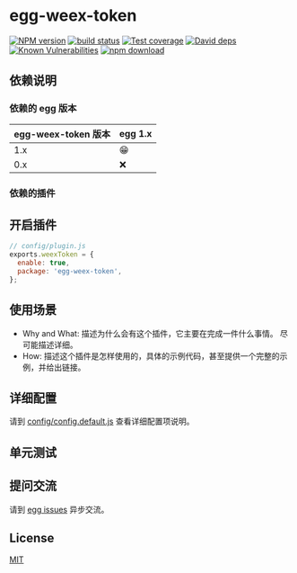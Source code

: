 # egg-weex-token

[![NPM version][npm-image]][npm-url]
[![build status][travis-image]][travis-url]
[![Test coverage][codecov-image]][codecov-url]
[![David deps][david-image]][david-url]
[![Known Vulnerabilities][snyk-image]][snyk-url]
[![npm download][download-image]][download-url]

[npm-image]: https://img.shields.io/npm/v/egg-weex-token.svg?style=flat-square
[npm-url]: https://npmjs.org/package/egg-weex-token
[travis-image]: https://img.shields.io/travis/eggjs/egg-weex-token.svg?style=flat-square
[travis-url]: https://travis-ci.org/eggjs/egg-weex-token
[codecov-image]: https://img.shields.io/codecov/c/github/eggjs/egg-weex-token.svg?style=flat-square
[codecov-url]: https://codecov.io/github/eggjs/egg-weex-token?branch=master
[david-image]: https://img.shields.io/david/eggjs/egg-weex-token.svg?style=flat-square
[david-url]: https://david-dm.org/eggjs/egg-weex-token
[snyk-image]: https://snyk.io/test/npm/egg-weex-token/badge.svg?style=flat-square
[snyk-url]: https://snyk.io/test/npm/egg-weex-token
[download-image]: https://img.shields.io/npm/dm/egg-weex-token.svg?style=flat-square
[download-url]: https://npmjs.org/package/egg-weex-token

<!--
Description here.
-->

## 依赖说明

### 依赖的 egg 版本

egg-weex-token 版本 | egg 1.x
--- | ---
1.x | 😁
0.x | ❌

### 依赖的插件
<!--

如果有依赖其它插件，请在这里特别说明。如

- security
- multipart

-->

## 开启插件

```js
// config/plugin.js
exports.weexToken = {
  enable: true,
  package: 'egg-weex-token',
};
```

## 使用场景

- Why and What: 描述为什么会有这个插件，它主要在完成一件什么事情。
尽可能描述详细。
- How: 描述这个插件是怎样使用的，具体的示例代码，甚至提供一个完整的示例，并给出链接。

## 详细配置

请到 [config/config.default.js](config/config.default.js) 查看详细配置项说明。

## 单元测试

<!-- 描述如何在单元测试中使用此插件，例如 schedule 如何触发。无则省略。-->

## 提问交流

请到 [egg issues](https://github.com/eggjs/egg/issues) 异步交流。

## License

[MIT](LICENSE)
